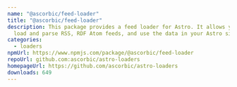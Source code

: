 ```yaml
---
name: "@ascorbic/feed-loader"
title: "@ascorbic/feed-loader"
description: This package provides a feed loader for Astro. It allows you to
  load and parse RSS, RDF Atom feeds, and use the data in your Astro site.
categories:
  - loaders
npmUrl: https://www.npmjs.com/package/@ascorbic/feed-loader
repoUrl: github.com:ascorbic/astro-loaders
homepageUrl: https://github.com/ascorbic/astro-loaders
downloads: 649
---
```

